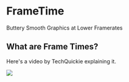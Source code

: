 # FrameTime
Buttery Smooth Graphics at Lower Framerates

## What are Frame Times?

Here's a video by TechQuickie explaining it.

[![](http://img.youtube.com/vi/2-2rwsZ2kSg/0.jpg)](http://www.youtube.com/watch?v=2-2rwsZ2kSg "Why are frame times important?")
